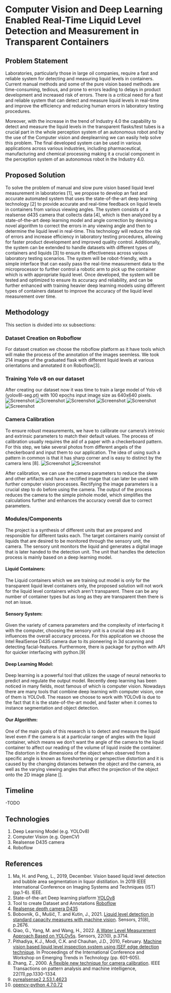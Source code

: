 # Computer Vision and Deep Learning Enabled Real-Time Liquid Level Detection and Measurement in Transparent Containers

## Problem Statement
Laboratories, particularly those in large oil companies, require a fast and reliable system for detecting and  measuring liquid levels in containers. Current manual methods and some of the pure vision based methods are time-consuming, tedious, and prone to errors leading to delays in product development and increased risk of errors. There is a critical need for a fast and reliable system that can detect and measure liquid levels in real-time and improve the efficiency and reducing human errors in laboratory testing procedures. 

Moreover, with the increase in the trend of Industry 4.0 the capability to detect and measure the liquid levels in the transparent flasks/test tubes is a crucial part in the whole perception system of an autonomous robot and by the use of the Computer vision and deeplearning we can easily help solve this problem. The final developed system can be used in various applications across various industries, including pharmaceutical, manufacturing and chemical processing making it a crucial component in the perception system of an autonomous robot in the Industry 4.0. 

## Proposed Solution
To solve the problem of manual and slow pure vision based liquid level measurement in laboratories [1], we propose to develop an fast and accurate automated system that uses the state-of-the-art deep learning technology [2] to provide accurate and real-time feedback on liquid levels in containers from various viewing angles. The system consists of a realsense d435 camera that collects data [4], which is then analyzed by a state-of-the-art deep learning model and angle correction by devising a novel algorithm to correct the errors in any viewing angle and then to determine the liquid level in real-time. This technology will reduce the risk of errors and increase efficiency in laboratory testing procedures, allowing for faster product development and improved quality control. Additionally, the system can be extended to handle datasets with different types of containers and liquids [3] to ensure its effectiveness across various laboratory testing scenarios. The system will be robot-friendly, with a simple interface that can easily pass the real-time measurement data to the microprocessor to further control a robotic arm to pick up the container which is with appropriate liquid level. Once developed, the system will be tested and optimized to ensure its accuracy and reliability, and can be further enhanced with training heavier deep learning models using different types of containers dataset to improve the accuracy of the liquid level measurement over time.

## Methodology
This section is divided into xx subsections:

### Dataset Creation on Roboflow
For dataset creation we choose the roboflow platform as it have tools which will make the process of the annotation of the images seemless. We took 214 images of the graduated flask with different liquid levels at various orientations and annotated it on Roboflow[3].

### Training Yolo v8 on our dataset
After creating our dataset now it was time to train a large model of  Yolo v8 (yolov8l-seg.pt) with 100 epochs input image size as 640x640 pixels. 
![Screenshot](/yolov8_segmentation/images/confusion-matrix.png)
![Screenshot](/yolov8_segmentation/images/losses.png)
![Screenshot](/yolov8_segmentation/images/Epoch-end.png)
![Screenshot](/yolov8_segmentation/images/Train-end.png)
![Screenshot](/yolov8_segmentation/images/validation.png)
![Screenshot](/yolov8_segmentation/images/instance-seg-merged.jpeg)

### Camera Calibration
To ensure robust measurements, we have to calibrate our camera’s intrinsic and extrinsic parameters to match their default values. The process of calibration usually requires the aid of a paper with a checkerboard pattern. For this step, we take several photos from different angels of the checkerboard and input them to our application. The idea of using such a pattern in common is that it has sharp corner and is easy to distinct by the camera lens [8].
![Screenshot](/yolov8_segmentation/camera_calibration/pattern.png)
![Screenshot](/yolov8_segmentation/images/calibration-params.png)

 After calibration, we can use the camera parameters to reduce the skew and other artifacts and have a rectified image that can later be used with further computer vision processes. Rectifying the image parameters is a crucial step to do before using the camera. The output of the process reduces the camera to the simple pinhole model, which simplifies the calculations further and enhances the accuracy overall due to correct parameters. 

### Modules/Components
The project is a synthesis of different units that are prepared and responsible for different tasks each. The target containers mainly consist of liquids that are desired to be monitored through the sensory unit, the camera. The sensory unit monitors the liquid and generates a digital image that is later handed to the detection unit. The unit that handles the detection process is mainly based on a deep learning model. 

#### Liquid Containers:
The Liquid containers which we are training out model is only for the transparent liquid level containers only, the proposed solution will not work for the liquid level containers which aren't transparent.
There can be any number of container types but as long as they are transparent then there is not an issue.

#### Sensory System:
Given  the variety of camera parameters and the complexity of interfacing it with the computer, choosing the sensory unit is a crucial step as it influences the overall accuracy process. For this application we choose the Intel RealSense D435 camera  due to its pioneering in 3d scanning and detecting facial-features. Furthermore, there is package for python with API for quicker interfacing with python.[9]

#### Deep Learning Model:
Deep learning is a powerful tool that utilizes the usage of neural networks to predict and regulate the output model. Recently deep learning has been noticed in many fields, most famous of which is computer vision. Nowadays there are many tools that combine deep learning with computer vision, one of them is YOLOv8.
The reason we choose to work with YOLOv8 is due to the fact that it is the state-of-the-art model, and faster when it comes to instance segmentation and object detection.

#### Our Algorithm:
One of the main goals of this research is to detect and measure the liquid level even if the camera is at a particular range of angles with the liquid container, which means we don’t want the angle of the camera to the liquid container to affect our reading of the volume of liquid inside the container. The distortion in the dimensions of the object when observed from a specific angle is known as foreshortening or perspective distortion and it is caused by the changing distances between the object and the camera, as well as the varying viewing angles that affect the projection of the object onto the 2D image plane [].











## Timeline
-TODO

## Technologies
1. Deep Learning Model (e.g. YOLOv8)
2. Computer Vision (e.g. OpenCV)
3. Realsense D435 camera
4. Roboflow

## References
1. Ma, H. and Peng, L., 2019, December. Vision based liquid level detection and bubble area segmentation in liquor distillation. In 2019 IEEE International Conference on Imaging Systems and Techniques (IST) (pp.1-6). IEEE.
2. State-of-the-art Deep learning platform [YOLOv8](https://github.com/ultralytics/ultralytics) 
3. Tool to create Dataset and Annotations [Roboflow](https://app.roboflow.com)
4. [Realsense depth camera D435](https://www.intelrealsense.com/depth-camera-d435/) 
5. Bobovnik, G., Mušič, T. and Kutin, J., 2021. [Liquid level detection in standard capacity measures with machine vision](https://www.mdpi.com/1424-8220/21/8/2676). Sensors, 21(8), p.2676.
6. Qiao, G., Yang, M. and Wang, H., 2022. [A Water Level Measurement Approach Based on YOLOv5s](https://www.mdpi.com/1424-8220/22/10/3714). Sensors, 22(10), p.3714.
7. Pithadiya, K.J., Modi, C.K. and Chauhan, J.D., 2010, February. [Machine vision based liquid level inspection system using ISEF edge detection technique](https://dl.acm.org/doi/abs/10.1145/1741906.1742044). In Proceedings of the International Conference and Workshop on Emerging Trends in Technology (pp. 601-605).
8. Zhang, Z., 2000. [A flexible new technique for camera calibration](https://www.microsoft.com/en-us/research/wp-content/uploads/2016/02/tr98-71.pdf). IEEE Transactions on pattern analysis and machine intelligence, 22(11),pp.1330-1334. 
9. [pyrealsense2 2.53.1.4623](https://pypi.org/project/pyrealsense2/)
10. [opencv-python 4.7.0.72](https://pypi.org/project/opencv-python/)